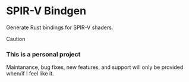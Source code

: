 # SPIR-V Bindgen

Generate Rust bindings for SPIR-V shaders.

> [!CAUTION] 
> ### This is a personal project
>
> Maintanance, bug fixes, new features, and support will only be provided when/if I feel like it.
>
